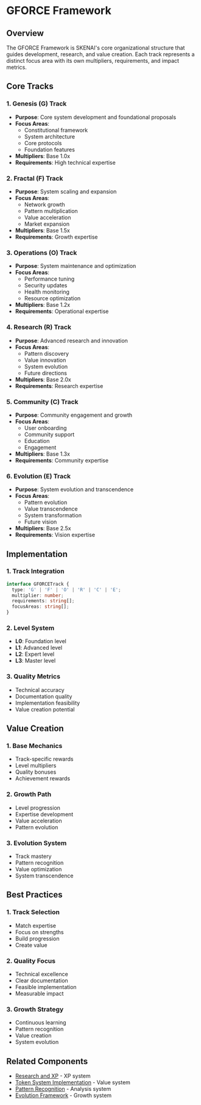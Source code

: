 # GFORCE Framework

## Overview
The GFORCE Framework is SKENAI's core organizational structure that guides development, research, and value creation. Each track represents a distinct focus area with its own multipliers, requirements, and impact metrics.

## Core Tracks

### 1. Genesis (G) Track
- **Purpose**: Core system development and foundational proposals
- **Focus Areas**:
  - Constitutional framework
  - System architecture
  - Core protocols
  - Foundation features
- **Multipliers**: Base 1.0x
- **Requirements**: High technical expertise

### 2. Fractal (F) Track
- **Purpose**: System scaling and expansion
- **Focus Areas**:
  - Network growth
  - Pattern multiplication
  - Value acceleration
  - Market expansion
- **Multipliers**: Base 1.5x
- **Requirements**: Growth expertise

### 3. Operations (O) Track
- **Purpose**: System maintenance and optimization
- **Focus Areas**:
  - Performance tuning
  - Security updates
  - Health monitoring
  - Resource optimization
- **Multipliers**: Base 1.2x
- **Requirements**: Operational expertise

### 4. Research (R) Track
- **Purpose**: Advanced research and innovation
- **Focus Areas**:
  - Pattern discovery
  - Value innovation
  - System evolution
  - Future directions
- **Multipliers**: Base 2.0x
- **Requirements**: Research expertise

### 5. Community (C) Track
- **Purpose**: Community engagement and growth
- **Focus Areas**:
  - User onboarding
  - Community support
  - Education
  - Engagement
- **Multipliers**: Base 1.3x
- **Requirements**: Community expertise

### 6. Evolution (E) Track
- **Purpose**: System evolution and transcendence
- **Focus Areas**:
  - Pattern evolution
  - Value transcendence
  - System transformation
  - Future vision
- **Multipliers**: Base 2.5x
- **Requirements**: Vision expertise

## Implementation

### 1. Track Integration
```typescript
interface GFORCETrack {
  type: 'G' | 'F' | 'O' | 'R' | 'C' | 'E';
  multiplier: number;
  requirements: string[];
  focusAreas: string[];
}
```

### 2. Level System
- **L0**: Foundation level
- **L1**: Advanced level
- **L2**: Expert level
- **L3**: Master level

### 3. Quality Metrics
- Technical accuracy
- Documentation quality
- Implementation feasibility
- Value creation potential

## Value Creation

### 1. Base Mechanics
- Track-specific rewards
- Level multipliers
- Quality bonuses
- Achievement rewards

### 2. Growth Path
- Level progression
- Expertise development
- Value acceleration
- Pattern evolution

### 3. Evolution System
- Track mastery
- Pattern recognition
- Value optimization
- System transcendence

## Best Practices

### 1. Track Selection
- Match expertise
- Focus on strengths
- Build progression
- Create value

### 2. Quality Focus
- Technical excellence
- Clear documentation
- Feasible implementation
- Measurable impact

### 3. Growth Strategy
- Continuous learning
- Pattern recognition
- Value creation
- System evolution

## Related Components
- [Research and XP](Research-and-XP) - XP system
- [Token System Implementation](Token-System-Implementation) - Value system
- [Pattern Recognition](Pattern-Recognition) - Analysis system
- [Evolution Framework](Evolution-Framework) - Growth system
